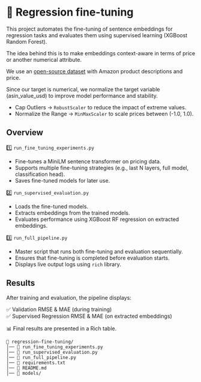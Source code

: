 # 📖 Regression fine-tuning

This project automates the fine-tuning of sentence embeddings for regression tasks and evaluates them using supervised learning (XGBoost Random Forest). 

The idea behind this is to make embeddings context-aware in terms of price or another numerical attribute.

We use an [open-source dataset](https://www.kaggle.com/datasets/promptcloud/amazon-product-dataset-2020) with Amazon product descriptions and price.

Since our target is numerical, we normalize the target variable (asin_value_usd) to improve model performance and stability.

* Cap Outliers → `RobustScaler` to reduce the impact of extreme values.
* Normalize the Range → `MinMaxScaler` to scale prices between (-1.0, 1.0).

## Overview

1️⃣ `run_fine_tuning_experiments.py`

- Fine-tunes a MiniLM sentence transformer on pricing data.
- Supports multiple fine-tuning strategies (e.g., last N layers, full model, classification head).
- Saves fine-tuned models for later use.

2️⃣ `run_supervised_evaluation.py`

- Loads the fine-tuned models.
- Extracts embeddings from the trained models.
- Evaluates performance using XGBoost RF regression on extracted embeddings.

3️⃣ `run_full_pipeline.py`

- Master script that runs both fine-tuning and evaluation sequentially.
- Ensures that fine-tuning is completed before evaluation starts.
- Displays live output logs using `rich` library.

## Results

After training and evaluation, the pipeline displays:

✅ Validation RMSE & MAE (during training)  
✅ Supervised Regression RMSE & MAE (on extracted embeddings)  

📊 Final results are presented in a Rich table.

```plain
📂 regression-fine-tuning/
│── 📜 run_fine_tuning_experiments.py
│── 📜 run_supervised_evaluation.py
│── 📜 run_full_pipeline.py
│── 📜 requirements.txt
│── 📜 README.md
│── 📂 models/
```